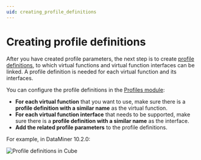 ```yaml
---
uid: creating_profile_definitions
---
```


# Creating profile definitions

After you have created profile parameters, the next step is to create [profile definitions](xref:srm_definitions#profile-definition), to which virtual functions and virtual function interfaces can be linked. A profile definition is needed for each virtual function and its interfaces.

You can configure the profile definitions in the [Profiles module](xref:Configuring_profile_definitions):

- **For each virtual function** that you want to use, make sure there is a **profile definition with a similar name** as the virtual function.
- **For each virtual function interface** that needs to be supported, make sure there is a **profile definition with a similar name** as the interface.
- **Add the related profile parameters** to the profile definitions.

For example, in DataMiner 10.2.0:

![Profile definitions in Cube](~/user-guide/images/ProfileDefinitionsExample.png)
